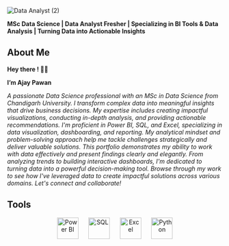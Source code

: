 
![Data Analyst (2)](https://github.com/user-attachments/assets/604cc99f-e7ea-4dc6-8cc3-bf2ef0bd4486)

**MSc Data Science | Data Analyst Fresher | Specializing in BI Tools & Data Analysis | Turning Data into Actionable Insights**

## About Me

**Hey there ! 👋🏻** 

**I’m Ajay Pawan**

*A passionate Data Science professional with an MSc in Data Science from Chandigarh University. I transform complex data into meaningful insights that drive business decisions. My expertise includes creating impactful visualizations, conducting in-depth analysis, and providing actionable recommendations. I'm proficient in Power BI, SQL, and Excel, specializing in data visualization, dashboarding, and reporting. My analytical mindset and problem-solving approach help me tackle challenges strategically and deliver valuable solutions. This portfolio demonstrates my ability to work with data effectively and present findings clearly and elegantly. From analyzing trends to building interactive dashboards, I'm dedicated to turning data into a powerful decision-making tool. Browse through my work to see how I've leveraged data to create impactful solutions across various domains. Let's connect and collaborate!*



## Tools

<p align="center">
  <img src="https://banner2.cleanpng.com/20180708/hit/aawf0uur5.webp" alt="Power BI" width="50"/>
  &nbsp;&nbsp;&nbsp;&nbsp;
<img src="C:\Users\HP\Downloads\sql-server.png" alt="SQL" width="50"/>
  &nbsp;&nbsp;&nbsp;&nbsp;
  <img src="C:\Users\HP\Downloads\sheets.png" alt="Excel" width="50"/>
  &nbsp;&nbsp;&nbsp;&nbsp;
   <img src="https://upload.wikimedia.org/wikipedia/commons/c/c3/Python-logo-notext.svg" alt="Python" width="50"/>
</p>



<!--
**ajay-pawan/ajay-pawan** is a ✨ _special_ ✨ repository because its `README.md` (this file) appears on your GitHub profile.

Here are some ideas to get you started:

- 🔭 I’m currently working on ...
- 🌱 I’m currently learning ...
- 👯 I’m looking to collaborate on ...
- 🤔 I’m looking for help with ...
- 💬 Ask me about ...
- 📫 How to reach me: ...
- 😄 Pronouns: ...
- ⚡ Fun fact: ...
-->
